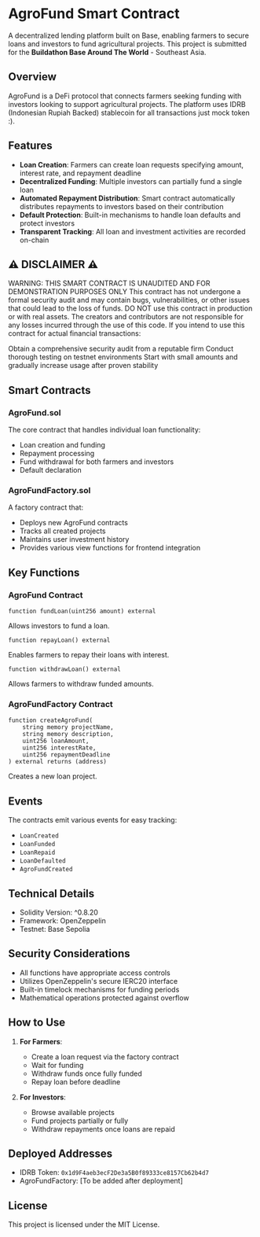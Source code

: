 # AgroFund Smart Contract

A decentralized lending platform built on Base, enabling farmers to secure loans and investors to fund agricultural projects.
This project is submitted for the **Buildathon Base Around The World** - Southeast Asia.



## Overview

AgroFund is a DeFi protocol that connects farmers seeking funding with investors looking to support agricultural projects. The platform uses IDRB (Indonesian Rupiah Backed) stablecoin for all transactions just mock token :).

## Features

- **Loan Creation**: Farmers can create loan requests specifying amount, interest rate, and repayment deadline
- **Decentralized Funding**: Multiple investors can partially fund a single loan
- **Automated Repayment Distribution**: Smart contract automatically distributes repayments to investors based on their contribution
- **Default Protection**: Built-in mechanisms to handle loan defaults and protect investors
- **Transparent Tracking**: All loan and investment activities are recorded on-chain


## ⚠️ DISCLAIMER ⚠️
WARNING: THIS SMART CONTRACT IS UNAUDITED AND FOR DEMONSTRATION PURPOSES ONLY
This contract has not undergone a formal security audit and may contain bugs, vulnerabilities, or other issues that could lead to the loss of funds. DO NOT use this contract in production or with real assets. The creators and contributors are not responsible for any losses incurred through the use of this code.
If you intend to use this contract for actual financial transactions:

Obtain a comprehensive security audit from a reputable firm
Conduct thorough testing on testnet environments
Start with small amounts and gradually increase usage after proven stability

## Smart Contracts

### AgroFund.sol
The core contract that handles individual loan functionality:
- Loan creation and funding
- Repayment processing
- Fund withdrawal for both farmers and investors
- Default declaration

### AgroFundFactory.sol
A factory contract that:
- Deploys new AgroFund contracts
- Tracks all created projects
- Maintains user investment history
- Provides various view functions for frontend integration

## Key Functions

### AgroFund Contract

```solidity
function fundLoan(uint256 amount) external
```
Allows investors to fund a loan.

```solidity
function repayLoan() external
```
Enables farmers to repay their loans with interest.

```solidity
function withdrawLoan() external
```
Allows farmers to withdraw funded amounts.

### AgroFundFactory Contract

```solidity
function createAgroFund(
    string memory projectName,
    string memory description,
    uint256 loanAmount,
    uint256 interestRate,
    uint256 repaymentDeadline
) external returns (address)
```
Creates a new loan project.

## Events

The contracts emit various events for easy tracking:
- `LoanCreated`
- `LoanFunded`
- `LoanRepaid`
- `LoanDefaulted`
- `AgroFundCreated`

## Technical Details

- Solidity Version: ^0.8.20
- Framework: OpenZeppelin
- Testnet: Base Sepolia

## Security Considerations

- All functions have appropriate access controls
- Utilizes OpenZeppelin's secure IERC20 interface
- Built-in timelock mechanisms for funding periods
- Mathematical operations protected against overflow

## How to Use

1. **For Farmers**:
   - Create a loan request via the factory contract
   - Wait for funding
   - Withdraw funds once fully funded
   - Repay loan before deadline

2. **For Investors**:
   - Browse available projects
   - Fund projects partially or fully
   - Withdraw repayments once loans are repaid

## Deployed Addresses

- IDRB Token: `0x1d9F4aeb3ecF2De3a5B0f89333ce8157Cb62b4d7`
- AgroFundFactory: [To be added after deployment]

## License

This project is licensed under the MIT License.
